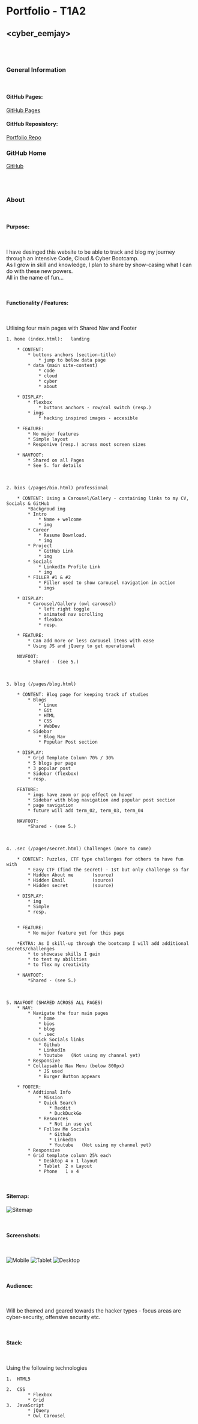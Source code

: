 # Portfolio - T1A2

## <cyber_eemjay>

<br />
<br />

### General Information

<br />

#### GitHub Pages:

[GitHub Pages](https://emm-jay-ahh.github.io/)

#### GitHub Reposistory:

[Portfolio Repo](https://github.com/emm-jay-ahh/portfolio_t1a2)

### GitHub Home

[GitHub](https://github.com/emm-jay-ahh)

<br />
<br />

### About

<br />

#### Purpose:

<br />

I have desinged this website to be able to track and blog my journey through an intensive Code, Cloud & Cyber Bootcamp.<br />
As I grow in skill and knowledge, I plan to share by show-casing what I can do with these new powers.<br />
All in the name of fun...

<br />

#### Functionality / Features:

<br />

Utlising four main pages with Shared Nav and Footer

    1. home (index.html):   landing

        * CONTENT:
            * buttons anchors (section-title)
                * jump to below data page
            * data (main site-content)
                * code
                * cloud
                * cyber
                * about

        * DISPLAY:
            * flexbox
                * buttons anchors - row/col switch (resp.)
            * imgs
                * hacking inspired images - accesible

        * FEATURE:
            * No major features
            * Simple layout
            * Responive (resp.) across most screen sizes

        * NAVFOOT:
            * Shared on all Pages
            * See 5. for details

<br />

    2. bios (/pages/bio.html) professional

        * CONTENT: Using a Carousel/Gallery - containing links to my CV, Socials & GitHub
            *Backgroud img
            * Intro
                * Name + welcome
                * img
            * Career
                * Resume Download.
                * img
            * Project
                * GitHub Link
                * img
            * Socials
                * LinkedIn Profile Link
                * img
            * FILLER #1 & #2
                * Filler used to show carousel navigation in action
                * imgs

        * DISPLAY:
            * Carousel/Gallery (owl carousel)
                * left right toggle
                * animated nav scrolling
                * flexbox
                * resp.

        * FEATURE:
            * Can add more or less carousel items with ease
            * Using JS and jQuery to get operational

        NAVFOOT:
            * Shared - (see 5.)

<br />

    3. blog (/pages/blog.html)

        * CONTENT: Blog page for keeping track of studies
            * Blogs
                * Linux
                * Git
                * HTML
                * CSS
                * WebDev
            * Sidebar
                * Blog Nav
                * Popular Post section

        * DISPLAY:
            * Grid Template Column 70% / 30%
            * 5 blogs per page
            * 3 popular post
            * Sidebar (flexbox)
            * resp.

        FEATURE:
            * imgs have zoom or pop effect on hover
            * Sidebar with blog navigation and popular post section
            * page navigation
            * future will add term_02, term_03, term_04

        NAVFOOT:
            *Shared - (see 5.)

<br />

    4. .sec (/pages/secret.html) Challenges (more to come)

        * CONTENT: Puzzles, CTF type challenges for others to have fun with
            * Easy CTF (find the secret) - 1st but only challenge so far
            * Hidden About me       (source)
            * Hidden Email          (source)
            * Hidden secret         (source)

        * DISPLAY:
            * img
            * Simple
            * resp.


        * FEATURE:
            * No major feature yet for this page

        *EXTRA: As I skill-up through the bootcamp I will add additional secrets/challenges
            * to showcase skills I gain
            * to test my abilities
            * to flex my creativity

        * NAVFOOT:
            *Shared - (see 5.)

<br />

    5. NAVFOOT (SHARED ACROSS ALL PAGES)
        * NAV:
            * Navigate the four main pages
                * home
                * bios
                * blog
                * .sec
            * Quick Socials links
                * Github
                * LinkedIn
                * Youtube   (Not using my channel yet)
            * Responsive
            * Collapsable Nav Menu (below 800px)
                * JS used
                * Burger Button appears

        * FOOTER:
            * Addtional Info
                * Mission
                * Quick Search
                    * Reddit
                    * DuckDuckGo
                * Resources
                    * Not in use yet
                * Follow Me Socials
                    * Github
                    * LinkedIn
                    * Youtube   (Not using my channel yet)
            * Responsive
            * Grid template column 25% each
                * Desktop 4 x 1 layout
                * Tablet  2 x Layout
                * Phone   1 x 4

<br />

#### Sitemap:

![Sitemap](https://emm-jay-ahh.github.io/images/sitemap.png)

<br />

#### Screenshots:

<br />

![Mobile](https://emm-jay-ahh.github.io/images/Phone_Home.jpg)
![Tablet](https://emm-jay-ahh.github.io/images/Tablet_Home.jpg)
![Desktop](https://emm-jay-ahh.github.io/images/Desktop_Home.jpg)

<br />

#### Audience:

<br />

Will be themed and geared towards the hacker types - focus areas are cyber-security, offensive security etc.

<br />

#### Stack:

<br />

Using the following technologies

    1.  HTML5

    2.  CSS
            * Flexbox
            * Grid
    3.  JavaScript
            * jQuery
            * Owl Carousel
